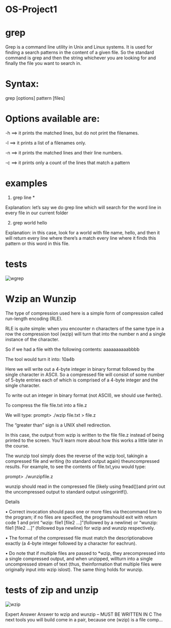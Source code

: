 # OS-Project1


# grep

Grep is a command line utility in Unix and Linux systems. It is used for finding a search patterns in the content of a given file.
So the standard command is grep and then the string whichever you are looking for and finally the file  you want to search in.

# Syntax:

grep [options] pattern [files]

# Options available are:

-h ==> it prints the matched lines, but do not print the filenames.

-l ==> it prints a list of a filenames only.

-n ==> it prints the matched lines and their line numbers.

-c ==> it prints only a count of the lines that match a pattern





# examples

1.  grep  line *

Explanation: let’s say we do grep line which will search for the word line in every file in our current folder

 2.  grep world  hello
 
 Explanation: in this case, look for a world with file name, hello, and then it will return every line where there’s a match every line where it finds this pattern or this word in this file.



# tests

![wgrep](https://user-images.githubusercontent.com/66404704/148626285-f5ad1144-1b6d-4f02-9eec-61db073565ff.jpeg)



# Wzip an Wunzip




The type of compression used here is a simple form of compression called run-length encoding (RLE).

RLE is quite simple: when you encounter n characters of the same type in a row the compression tool (wzip) will turn that into the number n and a single instance of the character.

So if we had a file with the following contents: aaaaaaaaaabbbb 

The tool would turn it into: 10a4b

Here we will write out a 4-byte integer in binary format followed by the single character in ASCII. So a compressed file will consist of some number of 5-byte entries each of which is comprised of a 4-byte integer and the single character.

To write out an integer in binary format (not ASCII), we should use fwrite().

To compress the file file.txt into a file.z 

We will type: prompt> ./wzip file.txt > file.z

The “greater than” sign is a UNIX shell redirection.

In this case, the output from wzip is written to the file file.z instead of being printed to the screen. You’ll learn more about how this works a little later in the course.

The wunzip tool simply does the reverse of the wzip tool, takingin a compressed file and writing (to standard output again) theuncompressed results. For example, to see the contents of file.txt,you would type:

prompt> ./wunzipfile.z

wunzip should read in the compressed file (likely using fread())and print out the uncompressed output to standard output usingprintf().

Details

• Correct invocation should pass one or more files via thecommand line to the program; if no files are specified, the programshould exit with return code 1 and print “wzip: file1 [file2 …]”(followed by a newline) or “wunzip: file1 [file2 …]” (followed bya newline) for wzip and wunzip respectively.

• The format of the compressed file must match the descriptionabove exactly (a 4-byte integer followed by a character for eachrun).

• Do note that if multiple files are passed to *wzip, they arecompressed into a single compressed output, and when unzipped, willturn into a single uncompressed stream of text (thus, theinformation that multiple files were originally input into wzip islost). The same thing holds for wunzip.


# tests of zip and unzip

![wzip](https://user-images.githubusercontent.com/66404704/148626333-f2dbaf63-e263-46bd-865c-8777409b6adc.jpeg)





Expert Answer
Answer to wzip and wunzip – MUST BE WRITTEN IN C The next tools you will build come in a pair, because one (wzip) is a file comp…
